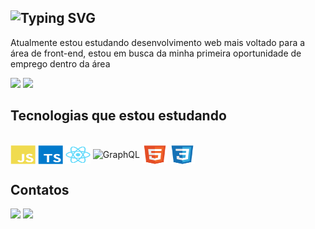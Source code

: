 ![Typing SVG](https://readme-typing-svg.demolab.com?font=Fira+Code&pause=1000&color=7aa2f7&width=500&height=50&lines=Olá,+eu+sou+Vitor+Hugo!;Front-end+Developer)
---

Atualmente estou estudando desenvolvimento web mais voltado para a área de front-end, estou em busca da minha primeira oportunidade de emprego dentro da área 
 
<div>
  <img src="https://github-readme-stats.vercel.app/api?username=vitor575&show_icons=true&theme=tokyonight" 
    height="200"
    >
  <img src="https://github-readme-stats.vercel.app/api/top-langs/?username=vitor575&layout=donut&theme=tokyonight"
    height="200"
    >
</div>


## Tecnologias que estou estudando
<div style="display: inline_block"><br>
  <img align="center" alt="Js" height="30" width="40" src="https://raw.githubusercontent.com/devicons/devicon/master/icons/javascript/javascript-plain.svg">
  <img align="center" alt="Ts" height="30" width="40" src="https://raw.githubusercontent.com/devicons/devicon/master/icons/typescript/typescript-plain.svg">
  <img align="center" alt="React" height="30" width="40" src="https://raw.githubusercontent.com/devicons/devicon/master/icons/react/react-original.svg">
  <img align="center" alt="GraphQL" height="30" width="40" src="https://cdn.jsdelivr.net/gh/devicons/devicon@latest/icons/graphql/graphql-plain.svg" />
  <img align="center" alt="HTML" height="30" width="40" src="https://raw.githubusercontent.com/devicons/devicon/master/icons/html5/html5-original.svg">
  <img align="center" alt="CSS" height="30" width="40" src="https://raw.githubusercontent.com/devicons/devicon/master/icons/css3/css3-original.svg">
</div>

## Contatos 

<div> 
  <a href = "mailto:vitor95340@gmail.com"><img src="https://img.shields.io/badge/-Gmail-%23333?style=for-the-badge&logo=gmail&logoColor=white" target="_blank"></a>
  <a href="https://www.linkedin.com/in/dev-vitorhugo" target="_blank"><img src="https://img.shields.io/badge/-LinkedIn-%230077B5?style=for-the-badge&logo=linkedin&logoColor=white" target="_blank"></a> 
</div>
